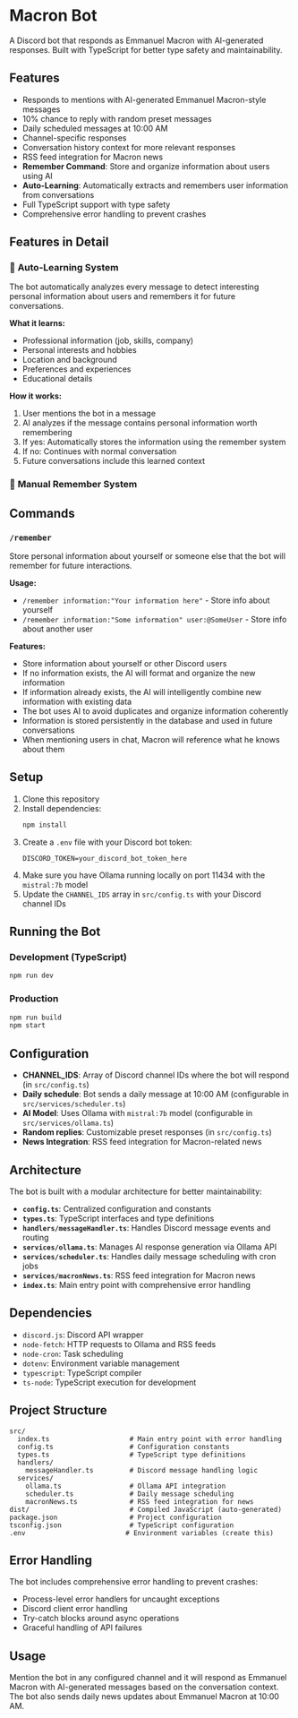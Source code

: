 # Macron Bot

A Discord bot that responds as Emmanuel Macron with AI-generated responses. Built with TypeScript for better type safety and maintainability.

## Features

- Responds to mentions with AI-generated Emmanuel Macron-style messages
- 10% chance to reply with random preset messages
- Daily scheduled messages at 10:00 AM
- Channel-specific responses
- Conversation history context for more relevant responses
- RSS feed integration for Macron news
- **Remember Command**: Store and organize information about users using AI
- **Auto-Learning**: Automatically extracts and remembers user information from conversations
- Full TypeScript support with type safety
- Comprehensive error handling to prevent crashes

## Features in Detail

### 🧠 **Auto-Learning System**
The bot automatically analyzes every message to detect interesting personal information about users and remembers it for future conversations. 

**What it learns:**
- Professional information (job, skills, company)
- Personal interests and hobbies
- Location and background
- Preferences and experiences
- Educational details

**How it works:**
1. User mentions the bot in a message
2. AI analyzes if the message contains personal information worth remembering
3. If yes: Automatically stores the information using the remember system
4. If no: Continues with normal conversation
5. Future conversations include this learned context

### 📝 **Manual Remember System**

## Commands

### `/remember`
Store personal information about yourself or someone else that the bot will remember for future interactions.

**Usage:** 
- `/remember information:"Your information here"` - Store info about yourself
- `/remember information:"Some information" user:@SomeUser` - Store info about another user

**Features:**
- Store information about yourself or other Discord users
- If no information exists, the AI will format and organize the new information
- If information already exists, the AI will intelligently combine new information with existing data
- The bot uses AI to avoid duplicates and organize information coherently
- Information is stored persistently in the database and used in future conversations
- When mentioning users in chat, Macron will reference what he knows about them

## Setup

1. Clone this repository
2. Install dependencies:
   ```bash
   npm install
   ```
3. Create a `.env` file with your Discord bot token:
   ```
   DISCORD_TOKEN=your_discord_bot_token_here
   ```
4. Make sure you have Ollama running locally on port 11434 with the `mistral:7b` model
5. Update the `CHANNEL_IDS` array in `src/config.ts` with your Discord channel IDs

## Running the Bot

### Development (TypeScript)
```bash
npm run dev
```

### Production
```bash
npm run build
npm start
```

## Configuration

- **CHANNEL_IDS**: Array of Discord channel IDs where the bot will respond (in `src/config.ts`)
- **Daily schedule**: Bot sends a daily message at 10:00 AM (configurable in `src/services/scheduler.ts`)
- **AI Model**: Uses Ollama with `mistral:7b` model (configurable in `src/services/ollama.ts`)
- **Random replies**: Customizable preset responses (in `src/config.ts`)
- **News Integration**: RSS feed integration for Macron-related news

## Architecture

The bot is built with a modular architecture for better maintainability:

- **`config.ts`**: Centralized configuration and constants
- **`types.ts`**: TypeScript interfaces and type definitions
- **`handlers/messageHandler.ts`**: Handles Discord message events and routing
- **`services/ollama.ts`**: Manages AI response generation via Ollama API
- **`services/scheduler.ts`**: Handles daily message scheduling with cron jobs
- **`services/macronNews.ts`**: RSS feed integration for Macron news
- **`index.ts`**: Main entry point with comprehensive error handling

## Dependencies

- `discord.js`: Discord API wrapper
- `node-fetch`: HTTP requests to Ollama and RSS feeds
- `node-cron`: Task scheduling
- `dotenv`: Environment variable management
- `typescript`: TypeScript compiler
- `ts-node`: TypeScript execution for development

## Project Structure

```
src/
  index.ts                    # Main entry point with error handling
  config.ts                   # Configuration constants
  types.ts                    # TypeScript type definitions
  handlers/
    messageHandler.ts         # Discord message handling logic
  services/
    ollama.ts                 # Ollama API integration
    scheduler.ts              # Daily message scheduling
    macronNews.ts             # RSS feed integration for news
dist/                         # Compiled JavaScript (auto-generated)
package.json                  # Project configuration
tsconfig.json                 # TypeScript configuration
.env                         # Environment variables (create this)
```

## Error Handling

The bot includes comprehensive error handling to prevent crashes:
- Process-level error handlers for uncaught exceptions
- Discord client error handling
- Try-catch blocks around async operations
- Graceful handling of API failures

## Usage

Mention the bot in any configured channel and it will respond as Emmanuel Macron with AI-generated messages based on the conversation context. The bot also sends daily news updates about Emmanuel Macron at 10:00 AM.
